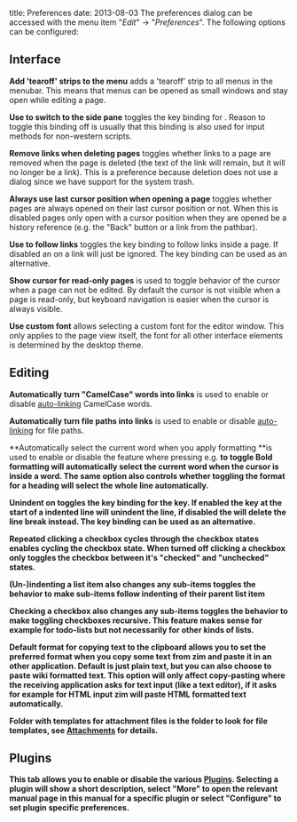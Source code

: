 title: Preferences
date: 2013-08-03
The preferences dialog  can be accessed with the menu item "*Edit*" -> "*Preferences*". The following options can be configured:

Interface
---------
**Add 'tearoff' strips to the menu** adds a 'tearoff' strip to all menus in the menubar. This means that menus can be opened as small windows and stay open while editing a page.

**Use <Ctrl><Space> to switch to the side pane** toggles the key binding for <Ctrl><Space>. Reason to toggle this binding off is usually that this binding is also used for input methods for non-western scripts.

**Remove links when deleting pages** toggles whether links to a page are removed when the page is deleted (the text of the link will remain, but it will no longer be a link). This is a preference because deletion does not use a dialog since we have support for the system trash.

**Always use last cursor position when opening a page** toggles whether pages are always opened on their last cursor position or not. When this is disabled pages only open with a cursor position when they are opened be a history reference (e.g. the "Back" button or a link from the pathbar).

**Use <Enter> to follow links** toggles the key binding to follow links inside a page. If disabled an <Enter> on a link will just be ignored. The <Alt><Enter> key binding can be used as an alternative.

**Show cursor for read-only pages** is used to toggle behavior of the cursor when a page can not be edited. By default the cursor is not visible when a page is read-only, but keyboard navigation is easier when the cursor is always visible.

**Use custom font** allows selecting a custom font for the editor window. This only applies to the page view itself, the font for all other interface elements is determined by the desktop theme.

Editing
-------
**Automatically turn "CamelCase" words into links** is used to enable or disable [auto-linking](./Auto_Formatting.markdown) CamelCase words.

**Automatically turn file paths into links** is used to enable or disable [auto-linking](./Auto_Formatting.markdown) for file paths.

**Automatically select the current word when you apply formatting **is used to enable or disable the feature where pressing e.g. <Ctrl><B> to toggle Bold formatting will automatically select the current word when the cursor is inside a word. The same option also controls whether toggling the format for a heading will select the whole line automatically.

**Unindent on <BackSpace>** toggles the key binding for the <BackSpace> key. If enabled the <BackSpace> key at the start of a indented line will unindent the line, if disabled the will delete the line break instead. The <Shift><Tab> key binding can be used as an alternative.

**Repeated clicking a checkbox cycles through the checkbox states** enables cycling the checkbox state. When turned off clicking a checkbox only toggles the checkbox between it's "checked" and "unchecked" states.

**(Un-)indenting a list item also changes any sub-items** toggles the behavior to make sub-items follow indenting of their parent list item

**Checking a checkbox also changes any sub-items** toggles the behavior to make toggling checkboxes recursive. This feature makes sense for example for todo-lists but not necessarily for other kinds of lists.

**Default format for copying text to the clipboard** allows you to set the preferred format when you copy some text from zim and paste it in an other application. Default is just plain text, but you can also choose to paste wiki formatted text. This option will only affect copy-pasting where the receiving application asks for text input (like a text editor), if it asks for example for HTML input zim will paste HTML formatted text automatically.

**Folder with templates for attachment files** is the folder to look for file templates, see [Attachments](./Attachments.markdown) for details.

Plugins
-------
This tab allows you to enable or disable the various [Plugins](../Plugins.markdown). Selecting a plugin will show a short description, select "More" to open the relevant manual page in this manual for a specific plugin or select "Configure" to set plugin specific preferences.

